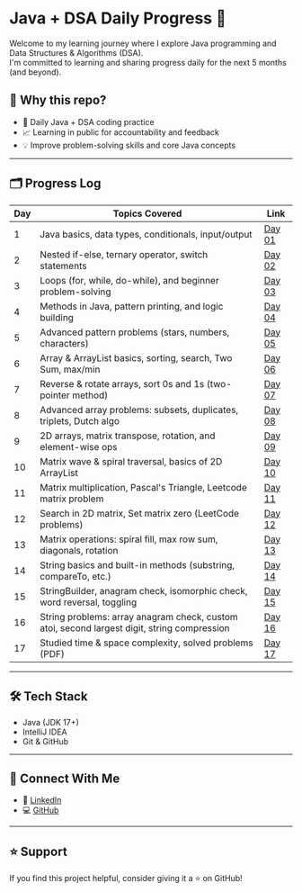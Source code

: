 # Java + DSA Daily Progress 🚀

Welcome to my learning journey where I explore Java programming and Data Structures & Algorithms (DSA).  
I'm committed to learning and sharing progress daily for the next 5 months (and beyond).

## 📌 Why this repo?
- 📅 Daily Java + DSA coding practice
- 📈 Learning in public for accountability and feedback
- 💡 Improve problem-solving skills and core Java concepts

---

## 🗂 Progress Log

| Day | Topics Covered                                               | Link                  |
|-----|--------------------------------------------------------------|-----------------------|
| 1   | Java basics, data types, conditionals, input/output          | [Day 01](./src/Day01) |
| 2   | Nested if-else, ternary operator, switch statements          | [Day 02](./src/Day02) |
| 3   | Loops (for, while, do-while), and beginner problem-solving   | [Day 03](./src/Day03) |
| 4   | Methods in Java, pattern printing, and logic building        | [Day 04](./src/Day04) |
| 5   | Advanced pattern problems (stars, numbers, characters)       | [Day 05](./src/Day05) |
| 6   | Array & ArrayList basics, sorting, search, Two Sum, max/min  | [Day 06](./src/Day06) |
| 7   | Reverse & rotate arrays, sort 0s and 1s (two-pointer method) | [Day 07](./src/Day07) |
| 8   | Advanced array problems: subsets, duplicates, triplets, Dutch algo | [Day 08](./src/Day08) |
| 9   | 2D arrays, matrix transpose, rotation, and element-wise ops  | [Day 09](./src/Day09) |
| 10  | Matrix wave & spiral traversal, basics of 2D ArrayList       | [Day 10](./src/Day10) |
| 11  | Matrix multiplication, Pascal's Triangle, Leetcode matrix problem | [Day 11](./src/Day11) |
| 12  | Search in 2D matrix, Set matrix zero (LeetCode problems)     | [Day 12](./src/Day12) |
| 13  | Matrix operations: spiral fill, max row sum, diagonals, rotation | [Day 13](./src/Day13) |
| 14  | String basics and built-in methods (substring, compareTo, etc.) | [Day 14](./src/Day14) |
| 15  | StringBuilder, anagram check, isomorphic check, word reversal, toggling | [Day 15](./src/Day15) |
| 16  | String problems: array anagram check, custom atoi, second largest digit, string compression | [Day 16](./src/Day16) |
| 17  | Studied time & space complexity, solved problems (PDF)       | [Day 17](./src/Day17) |

















---

## 🛠 Tech Stack

- Java (JDK 17+)
- IntelliJ IDEA
- Git & GitHub

---

## 🔗 Connect With Me

- 💼 [LinkedIn](https://linkedin.com/in/sadid14n)
- 💻 [GitHub](https://github.com/sadid14n)

---

## ⭐ Support

If you find this project helpful, consider giving it a ⭐ on GitHub!